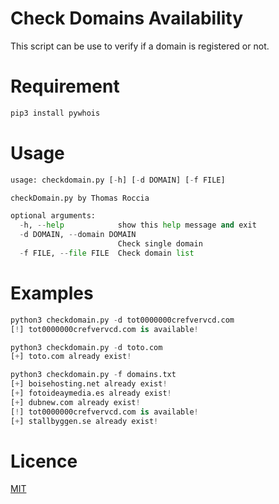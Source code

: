 # Check Domains Availability
This script can be use to verify if a domain is registered or not. 

# Requirement
  ```python
  pip3 install pywhois
  ```
  
# Usage
```python
usage: checkdomain.py [-h] [-d DOMAIN] [-f FILE]

checkDomain.py by Thomas Roccia

optional arguments:
  -h, --help            show this help message and exit
  -d DOMAIN, --domain DOMAIN
                        Check single domain
  -f FILE, --file FILE  Check domain list
  ```
  
# Examples
```python
python3 checkdomain.py -d tot0000000crefvervcd.com
[!] tot0000000crefvervcd.com is available!

python3 checkdomain.py -d toto.com
[+] toto.com already exist!

python3 checkdomain.py -f domains.txt
[+] boisehosting.net already exist!
[+] fotoideaymedia.es already exist!
[+] dubnew.com already exist!
[!] tot0000000crefvervcd.com is available!
[+] stallbyggen.se already exist!
```

# Licence
[MIT](https://github.com/fr0gger/Check-Domain-Availability/blob/main/LICENSE)
